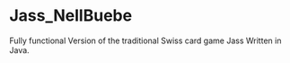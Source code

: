 # Jass_NellBuebe

Fully functional Version of the traditional Swiss card game Jass Written in Java.
